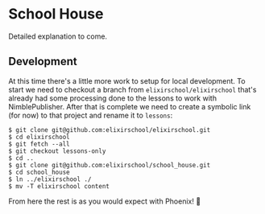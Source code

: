 # School House

Detailed explanation to come.

## Development

At this time there's a little more work to setup for local development.
To start we need to checkout a branch from `elixirschool/elixirschool` that's already had some processing done to the lessons to work with NimblePublisher.
After that is complete we need to create a symbolic link (for now) to that project and rename it to `lessons`:

```shell
$ git clone git@github.com:elixirschool/elixirschool.git
$ cd elixirschool
$ git fetch --all
$ git checkout lessons-only
$ cd ..
$ git clone git@github.com:elixirschool/school_house.git
$ cd school_house
$ ln ../elixirschool ./
$ mv -T elixirschool content
```

From here the rest is as you would expect with Phoenix! :tada:
